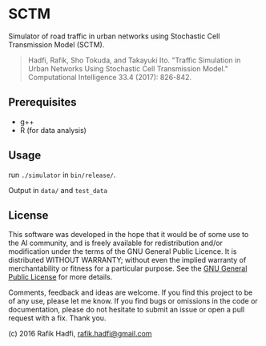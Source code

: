 # SCTM

Simulator of road traffic in urban networks using Stochastic Cell Transmission Model (SCTM).

> Hadfi, Rafik, Sho Tokuda, and Takayuki Ito. "Traffic Simulation in Urban Networks Using Stochastic Cell Transmission Model." Computational Intelligence 33.4 (2017): 826-842.

## Prerequisites

- g++
- R (for data analysis)

## Usage

run `./simulator` in `bin/release/`.

Output in `data/` and `test_data`

## License

This software was developed in the hope that it would be of some use to the AI community, 
and is freely available for redistribution and/or modification under the terms of the GNU General Public Licence.
It is distributed WITHOUT WARRANTY; without even the implied warranty of merchantability or fitness for a particular purpose.
See the [GNU General Public License](https://github.com/raviq/SCTM/blob/master/LICENSE) for more details. 

Comments, feedback and ideas are welcome.
If you find this project to be of any use, please let me know.
If you find bugs or omissions in the code or documentation, please do not hesitate to submit an issue or open a pull request with a fix. Thank you.

(c) 2016 Rafik Hadfi, rafik.hadfi@gmail.com

